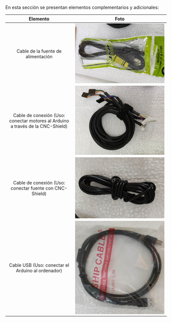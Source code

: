 En esta sección se presentan elementos complementarios y adicionales:

Elemento | Foto
:------: | :------:
Cable de la fuente de alimentación | <img src="https://github.com/u201712431/ProyectoEmbebidos/blob/main/Imagenes/Cable_FuenteDeAlimentacion.jpg" alt="Cable Fuente de Alimentación">
Cable de conexión (Uso: conectar motores al Arduino a través de la CNC-Shield) | <img src="https://github.com/u201712431/ProyectoEmbebidos/blob/main/Imagenes/CablesParaConexion.jpg" alt="Cables para conexión">
Cable de conexión (Uso: conectar fuente con CNC-Shield) | <img src="https://github.com/u201712431/ProyectoEmbebidos/blob/main/Imagenes/Cables_Fuente-CNC_Shield.jpg" alt="Cable conexión fuente-CNC_Shield">
Cable USB (Uso: conectar el Arduino al ordenador) | <img src="https://github.com/u201712431/ProyectoEmbebidos/blob/main/Imagenes/Cable_USB_Arduino-PC.jpg" alt="Cable Arduino">
